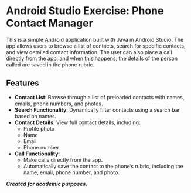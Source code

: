 # Android Studio Exercise: Phone Contact Manager

This is a simple Android application built with Java in Android Studio. The app allows users to browse a list of contacts, search for specific contacts, and view detailed contact information.
The user can also place a call directly from the app, and when this happens, the details of the person called are saved in the phone rubric.

## Features
- **Contact List**: Browse through a list of preloaded contacts with names, emails, phone numbers, and photos.
- **Search Functionality**: Dynamically filter contacts using a search bar based on names.
- **Contact Details**: View full contact details, including:
    - Profile photo
    - Name
    - Email
    - Phone number
- **Call Functionality**:
    - Make calls directly from the app.
    - Automatically save the contact to the phone’s rubric, including the name, email, phone number, and photo.

***Created for academic purposes.***

